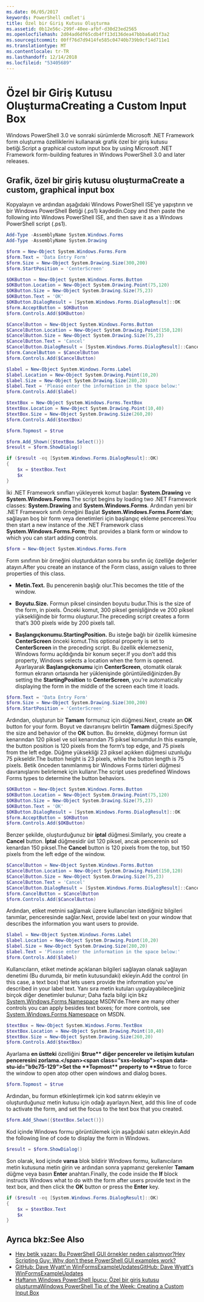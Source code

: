 ```yaml
---
ms.date: 06/05/2017
keywords: PowerShell cmdlet'i
title: Özel bir Giriş Kutusu Oluşturma
ms.assetid: 0b12e56c-299f-40ee-afbf-d30d23ed2565
ms.openlocfilehash: 2d04ad6df65cdb4ff13d136dea47bbba6a01f3a2
ms.sourcegitcommit: 00ff76d7d9414fe585c04740b739b9cf14d711e1
ms.translationtype: MT
ms.contentlocale: tr-TR
ms.lasthandoff: 12/14/2018
ms.locfileid: "53405689"
---
```

# <a name="creating-a-custom-input-box"></a><span data-ttu-id="b9c75-103">Özel bir Giriş Kutusu Oluşturma</span><span class="sxs-lookup"><span data-stu-id="b9c75-103">Creating a Custom Input Box</span></span>

<span data-ttu-id="b9c75-104">Windows PowerShell 3.0 ve sonraki sürümlerde Microsoft .NET Framework form oluşturma özelliklerini kullanarak grafik özel bir giriş kutusu betiği.</span><span class="sxs-lookup"><span data-stu-id="b9c75-104">Script a graphical custom input box by using Microsoft .NET Framework form-building features in Windows PowerShell 3.0 and later releases.</span></span>

## <a name="create-a-custom-graphical-input-box"></a><span data-ttu-id="b9c75-105">Grafik, özel bir giriş kutusu oluşturma</span><span class="sxs-lookup"><span data-stu-id="b9c75-105">Create a custom, graphical input box</span></span>

<span data-ttu-id="b9c75-106">Kopyalayın ve ardından aşağıdaki Windows PowerShell ISE'ye yapıştırın ve bir Windows PowerShell Betiği (.ps1) kaydedin.</span><span class="sxs-lookup"><span data-stu-id="b9c75-106">Copy and then paste the following into Windows PowerShell ISE, and then save it as a Windows PowerShell script (.ps1).</span></span>

```powershell
Add-Type -AssemblyName System.Windows.Forms
Add-Type -AssemblyName System.Drawing

$form = New-Object System.Windows.Forms.Form
$form.Text = 'Data Entry Form'
$form.Size = New-Object System.Drawing.Size(300,200)
$form.StartPosition = 'CenterScreen'

$OKButton = New-Object System.Windows.Forms.Button
$OKButton.Location = New-Object System.Drawing.Point(75,120)
$OKButton.Size = New-Object System.Drawing.Size(75,23)
$OKButton.Text = 'OK'
$OKButton.DialogResult = [System.Windows.Forms.DialogResult]::OK
$form.AcceptButton = $OKButton
$form.Controls.Add($OKButton)

$CancelButton = New-Object System.Windows.Forms.Button
$CancelButton.Location = New-Object System.Drawing.Point(150,120)
$CancelButton.Size = New-Object System.Drawing.Size(75,23)
$CancelButton.Text = 'Cancel'
$CancelButton.DialogResult = [System.Windows.Forms.DialogResult]::Cancel
$form.CancelButton = $CancelButton
$form.Controls.Add($CancelButton)

$label = New-Object System.Windows.Forms.Label
$label.Location = New-Object System.Drawing.Point(10,20)
$label.Size = New-Object System.Drawing.Size(280,20)
$label.Text = 'Please enter the information in the space below:'
$form.Controls.Add($label)

$textBox = New-Object System.Windows.Forms.TextBox
$textBox.Location = New-Object System.Drawing.Point(10,40)
$textBox.Size = New-Object System.Drawing.Size(260,20)
$form.Controls.Add($textBox)

$form.Topmost = $true

$form.Add_Shown({$textBox.Select()})
$result = $form.ShowDialog()

if ($result -eq [System.Windows.Forms.DialogResult]::OK)
{
    $x = $textBox.Text
    $x
}
```

<span data-ttu-id="b9c75-107">İki .NET Framework sınıfları yükleyerek komut başlar: **System.Drawing** ve **System.Windows.Forms**.</span><span class="sxs-lookup"><span data-stu-id="b9c75-107">The script begins by loading two .NET Framework classes: **System.Drawing** and **System.Windows.Forms**.</span></span> <span data-ttu-id="b9c75-108">Ardından yeni bir .NET Framework sınıfı örneğini Başlat **System.Windows.Forms.Form'dan**; sağlayan boş bir form veya denetimleri için başlangıç ekleme penceresi.</span><span class="sxs-lookup"><span data-stu-id="b9c75-108">You then start a new instance of the .NET Framework class **System.Windows.Forms.Form**; that provides a blank form or window to which you can start adding controls.</span></span>

```powershell
$form = New-Object System.Windows.Forms.Form
```

<span data-ttu-id="b9c75-109">Form sınıfının bir örneğini oluşturduktan sonra bu sınıfın üç özelliğe değerler atayın.</span><span class="sxs-lookup"><span data-stu-id="b9c75-109">After you create an instance of the Form class, assign values to three properties of this class.</span></span>

- <span data-ttu-id="b9c75-110">**Metin.**</span><span class="sxs-lookup"><span data-stu-id="b9c75-110">**Text.**</span></span> <span data-ttu-id="b9c75-111">Bu pencerenin başlığı olur.</span><span class="sxs-lookup"><span data-stu-id="b9c75-111">This becomes the title of the window.</span></span>

- <span data-ttu-id="b9c75-112">**Boyutu.**</span><span class="sxs-lookup"><span data-stu-id="b9c75-112">**Size.**</span></span> <span data-ttu-id="b9c75-113">Formun piksel cinsinden boyutu budur.</span><span class="sxs-lookup"><span data-stu-id="b9c75-113">This is the size of the form, in pixels.</span></span> <span data-ttu-id="b9c75-114">Önceki komut, 300 piksel genişliğinde ve 200 piksel yüksekliğinde bir formu oluşturur.</span><span class="sxs-lookup"><span data-stu-id="b9c75-114">The preceding script creates a form that’s 300 pixels wide by 200 pixels tall.</span></span>

- <span data-ttu-id="b9c75-115">**Başlangıçkonumu.**</span><span class="sxs-lookup"><span data-stu-id="b9c75-115">**StartingPosition.**</span></span> <span data-ttu-id="b9c75-116">Bu isteğe bağlı bir özellik kümesine **CenterScreen** önceki komut.</span><span class="sxs-lookup"><span data-stu-id="b9c75-116">This optional property is set to **CenterScreen** in the preceding script.</span></span> <span data-ttu-id="b9c75-117">Bu özellik eklemezseniz, Windows formu açıldığında bir konum seçer.</span><span class="sxs-lookup"><span data-stu-id="b9c75-117">If you don’t add this property, Windows selects a location when the form is opened.</span></span> <span data-ttu-id="b9c75-118">Ayarlayarak **Başlangıçkonumu** için **CenterScreen**, otomatik olarak formun ekranın ortasında her yüklenişinde görüntülediğinizden.</span><span class="sxs-lookup"><span data-stu-id="b9c75-118">By setting the **StartingPosition** to **CenterScreen**, you’re automatically displaying the form in the middle of the screen each time it loads.</span></span>

```powershell
$form.Text = 'Data Entry Form'
$form.Size = New-Object System.Drawing.Size(300,200)
$form.StartPosition = 'CenterScreen'
```

<span data-ttu-id="b9c75-119">Ardından, oluşturun bir **Tamam** formunuz için düğmesi.</span><span class="sxs-lookup"><span data-stu-id="b9c75-119">Next, create an **OK** button for your form.</span></span> <span data-ttu-id="b9c75-120">Boyut ve davranışını belirtin **Tamam** düğmesi.</span><span class="sxs-lookup"><span data-stu-id="b9c75-120">Specify the size and behavior of the **OK** button.</span></span> <span data-ttu-id="b9c75-121">Bu örnekte, düğmeyi formun üst kenarından 120 piksel ve sol kenarından 75 piksel konumdur.</span><span class="sxs-lookup"><span data-stu-id="b9c75-121">In this example, the button position is 120 pixels from the form’s top edge, and 75 pixels from the left edge.</span></span> <span data-ttu-id="b9c75-122">Düğme yüksekliği 23 piksel açıkken düğmesi uzunluğu 75 pikseldir.</span><span class="sxs-lookup"><span data-stu-id="b9c75-122">The button height is 23 pixels, while the button length is 75 pixels.</span></span> <span data-ttu-id="b9c75-123">Betik önceden tanımlanmış bir Windows Forms türleri düğmesi davranışlarını belirlemek için kullanır.</span><span class="sxs-lookup"><span data-stu-id="b9c75-123">The script uses predefined Windows Forms types to determine the button behaviors.</span></span>

```powershell
$OKButton = New-Object System.Windows.Forms.Button
$OKButton.Location = New-Object System.Drawing.Point(75,120)
$OKButton.Size = New-Object System.Drawing.Size(75,23)
$OKButton.Text = 'OK'
$OKButton.DialogResult = [System.Windows.Forms.DialogResult]::OK
$form.AcceptButton = $OKButton
$form.Controls.Add($OKButton)
```

<span data-ttu-id="b9c75-124">Benzer şekilde, oluşturduğunuz bir **iptal** düğmesi.</span><span class="sxs-lookup"><span data-stu-id="b9c75-124">Similarly, you create a **Cancel** button.</span></span> <span data-ttu-id="b9c75-125">**İptal** düğmesidir üst 120 piksel, ancak pencerenin sol kenardan 150 piksel.</span><span class="sxs-lookup"><span data-stu-id="b9c75-125">The **Cancel** button is 120 pixels from the top, but 150 pixels from the left edge of the window.</span></span>

```powershell
$CancelButton = New-Object System.Windows.Forms.Button
$CancelButton.Location = New-Object System.Drawing.Point(150,120)
$CancelButton.Size = New-Object System.Drawing.Size(75,23)
$CancelButton.Text = 'Cancel'
$CancelButton.DialogResult = [System.Windows.Forms.DialogResult]::Cancel
$form.CancelButton = $CancelButton
$form.Controls.Add($CancelButton)
```

<span data-ttu-id="b9c75-126">Ardından, etiket metnini sağlamak üzere kullanıcıları istediğiniz bilgileri tanımlar, penceresinde sağlar.</span><span class="sxs-lookup"><span data-stu-id="b9c75-126">Next, provide label text on your window that describes the information you want users to provide.</span></span>

```powershell
$label = New-Object System.Windows.Forms.Label
$label.Location = New-Object System.Drawing.Point(10,20)
$label.Size = New-Object System.Drawing.Size(280,20)
$label.Text = 'Please enter the information in the space below:'
$form.Controls.Add($label)
```

<span data-ttu-id="b9c75-127">Kullanıcıların, etiket metinde açıklanan bilgileri sağlayan olanak sağlayan denetimi (Bu durumda, bir metin kutusundaki) ekleyin.</span><span class="sxs-lookup"><span data-stu-id="b9c75-127">Add the control (in this case, a text box) that lets users provide the information you’ve described in your label text.</span></span> <span data-ttu-id="b9c75-128">Yanı sıra metin kutuları uygulayabileceğiniz birçok diğer denetimler bulunur; Daha fazla bilgi için bkz [System.Windows.Forms Namespace](https://msdn.microsoft.com/library/k50ex0x9(v=vs.110).aspx) MSDN'de.</span><span class="sxs-lookup"><span data-stu-id="b9c75-128">There are many other controls you can apply besides text boxes; for more controls, see [System.Windows.Forms Namespace](https://msdn.microsoft.com/library/k50ex0x9(v=vs.110).aspx) on MSDN.</span></span>

```powershell
$textBox = New-Object System.Windows.Forms.TextBox
$textBox.Location = New-Object System.Drawing.Point(10,40)
$textBox.Size = New-Object System.Drawing.Size(260,20)
$form.Controls.Add($textBox)
```

<span data-ttu-id="b9c75-129">Ayarlama **en üstteki** özelliğini **$true** diğer pencereler ve iletişim kutuları penceresini zorlama.</span><span class="sxs-lookup"><span data-stu-id="b9c75-129">Set the **Topmost** property to **$true** to force the window to open atop other open windows and dialog boxes.</span></span>

```powershell
$form.Topmost = $true
```

<span data-ttu-id="b9c75-130">Ardından, bu formun etkinleştirmek için kod satırını ekleyin ve oluşturduğunuz metin kutusu için odağı ayarlayın.</span><span class="sxs-lookup"><span data-stu-id="b9c75-130">Next, add this line of code to activate the form, and set the focus to the text box that you created.</span></span>

```powershell
$form.Add_Shown({$textBox.Select()})
```

<span data-ttu-id="b9c75-131">Kod içinde Windows formu görüntülemek için aşağıdaki satırı ekleyin.</span><span class="sxs-lookup"><span data-stu-id="b9c75-131">Add the following line of code to display the form in Windows.</span></span>

```powershell
$result = $form.ShowDialog()
```

<span data-ttu-id="b9c75-132">Son olarak, kod içinde **varsa** blok bildirir Windows formu, kullanıcıların metin kutusuna metin girin ve ardından sonra yapmanız gerekenler **Tamam** düğme veya basın **Enter** anahtarı.</span><span class="sxs-lookup"><span data-stu-id="b9c75-132">Finally, the code inside the **If** block instructs Windows what to do with the form after users provide text in the text box, and then click the **OK** button or press the **Enter** key.</span></span>

```powershell
if ($result -eq [System.Windows.Forms.DialogResult]::OK)
{
    $x = $textBox.Text
    $x
}
```

## <a name="see-also"></a><span data-ttu-id="b9c75-133">Ayrıca bkz:</span><span class="sxs-lookup"><span data-stu-id="b9c75-133">See Also</span></span>

- [<span data-ttu-id="b9c75-134">Hey betik yazarı:  Bu PowerShell GUI örnekler neden çalışmıyor?</span><span class="sxs-lookup"><span data-stu-id="b9c75-134">Hey Scripting Guy:  Why don’t these PowerShell GUI examples work?</span></span>](https://go.microsoft.com/fwlink/?LinkId=506644)
- [<span data-ttu-id="b9c75-135">GitHub: Dave Wyatt'ın WinFormsExampleUpdates</span><span class="sxs-lookup"><span data-stu-id="b9c75-135">GitHub: Dave Wyatt's WinFormsExampleUpdates</span></span>](https://github.com/dlwyatt/WinFormsExampleUpdates)
- [<span data-ttu-id="b9c75-136">Haftanın Windows PowerShell İpucu:  Özel bir giriş kutusu oluşturma</span><span class="sxs-lookup"><span data-stu-id="b9c75-136">Windows PowerShell Tip of the Week:  Creating a Custom Input Box</span></span>](https://technet.microsoft.com/library/ff730941.aspx)